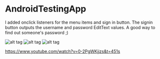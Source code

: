# AndroidTestingApp

I added onclick listeners for the menu items and sign in button. The signin button outputs the username and password EditText values. A good way to find out someone's password ;)

![alt tag](/pictures/signinOnclick)
![alt tag](/pictures/settingsOnclick)
![alt tag](/pictures/homeOnclick)

https://www.youtube.com/watch?v=0-2PgWKjjzs&t=451s
